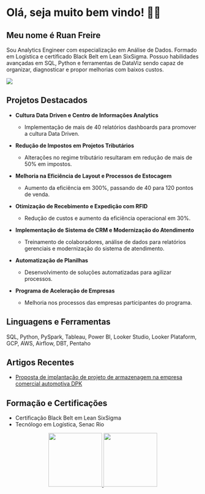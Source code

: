 # Olá, seja muito bem vindo! 🎲😁 
##  Meu nome é Ruan Freire
Sou Analytics Engineer com especialização em Análise de Dados. Formado em Logística e certificado Black Belt em Lean SixSigma. 
Possuo habilidades avançadas em SQL, Python e ferramentas de DataViz sendo capaz de organizar, diagnosticar e propor melhorias com baixos custos.

<div> 

  <a href="https://www.linkedin.com/in/ruanfreire/" target="_blank"><img src="https://img.shields.io/badge/-LinkedIn-%230077B5?style=for-the-badge&logo=linkedin&logoColor=white" target="_blank"></a> 
 
  
 
</div>

## Projetos Destacados

- **Cultura Data Driven e Centro de Informações Analytics**
  - Implementação de mais de 40 relatórios dashboards para promover a cultura Data Driven.

- **Redução de Impostos em Projetos Tributários**
  - Alterações no regime tributário resultaram em redução de mais de 50% em impostos.

- **Melhoria na Eficiência de Layout e Processos de Estocagem**
  - Aumento da eficiência em 300%, passando de 40 para 120 pontos de venda.

- **Otimização de Recebimento e Expedição com RFID**
  - Redução de custos e aumento da eficiência operacional em 30%.

- **Implementação de Sistema de CRM e Modernização do Atendimento**
  - Treinamento de colaboradores, análise de dados para relatórios gerenciais e modernização do sistema de atendimento.

- **Automatização de Planilhas**
  - Desenvolvimento de soluções automatizadas para agilizar processos.

- **Programa de Aceleração de Empresas**
  - Melhoria nos processos das empresas participantes do programa.

## Linguagens e Ferramentas

SQL, Python, PySpark, Tableau, Power BI, Looker Studio, Looker Plataform, GCP, AWS, Airflow, DBT, Pentaho

## Artigos Recentes

- [Proposta de implantação de projeto de armazenagem na empresa comercial automotiva DPK](http://www.fmepro.org/ojs/index.php/aem/article/view/300/153)

## Formação e Certificações

- Certificação Black Belt em Lean SixSigma
- Tecnólogo em Logística, Senac Rio

<div align="center">
  <a href="https://github.com/FreireRuan">
  <img height="140em" src="https://github-readme-stats.vercel.app/api?username=FreireRuan&show_icons=true&theme=dracula&include_all_commits=true&count_private=true"/>
  <img height="140em" src="https://github-readme-stats.vercel.app/api/top-langs/?username=FreireRuan&layout=compact&langs_count=7&theme=dracula"/>
</div>
